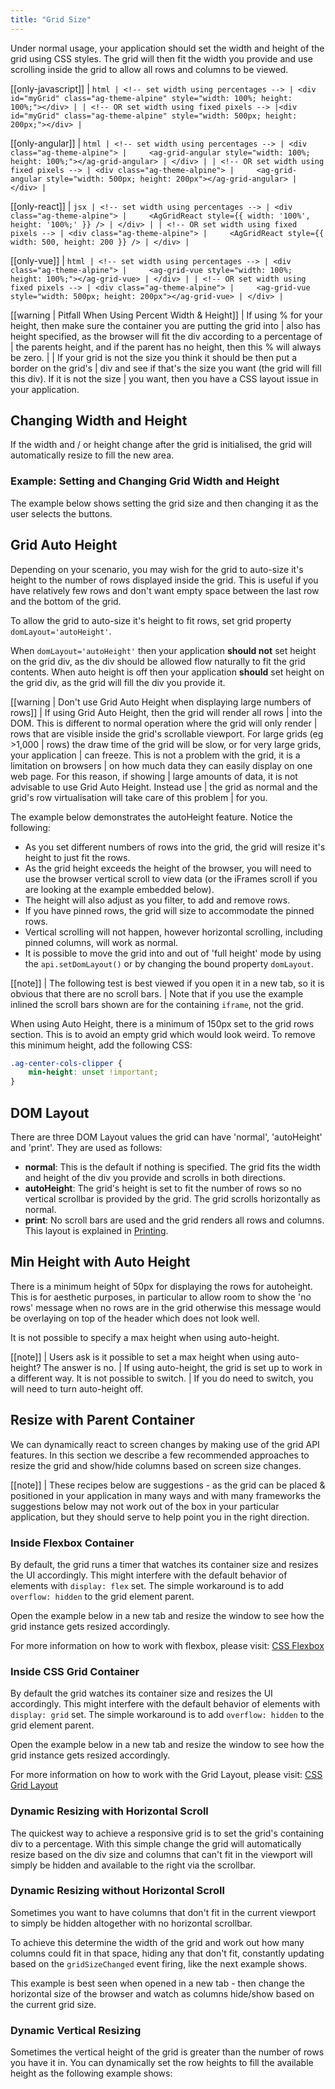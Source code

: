 ```yaml
---
title: "Grid Size"
---
```


Under normal usage, your application should set the width and height of the grid using CSS styles. The grid will then fit the width you provide and use scrolling inside the grid to allow all rows and columns to be viewed.

[[only-javascript]]
| ```html
| <!-- set width using percentages -->
| <div id="myGrid" class="ag-theme-alpine" style="width: 100%; height: 100%;"></div>
|
| <!-- OR set width using fixed pixels -->
|<div id="myGrid" class="ag-theme-alpine" style="width: 500px; height: 200px;"></div>
| ```

[[only-angular]]
| ```html
| <!-- set width using percentages -->
| <div class="ag-theme-alpine">
|     <ag-grid-angular style="width: 100%; height: 100%;"></ag-grid-angular>
| </div>
|
| <!-- OR set width using fixed pixels -->
| <div class="ag-theme-alpine">
|     <ag-grid-angular style="width: 500px; height: 200px"></ag-grid-angular>
| </div>
| ```

[[only-react]]
| ```jsx
| <!-- set width using percentages -->
| <div class="ag-theme-alpine">
|     <AgGridReact style={{ width: '100%', height: '100%;' }} />
| </div>
|
| <!-- OR set width using fixed pixels -->
| <div class="ag-theme-alpine">
|     <AgGridReact style={{ width: 500, height: 200 }} />
| </div>
| ```

[[only-vue]]
| ```html
| <!-- set width using percentages -->
| <div class="ag-theme-alpine">
|     <ag-grid-vue style="width: 100%; height: 100%;"></ag-grid-vue>
| </div>
|
| <!-- OR set width using fixed pixels -->
| <div class="ag-theme-alpine">
|     <ag-grid-vue style="width: 500px; height: 200px"></ag-grid-vue>
| </div>
| ```

[[warning | Pitfall When Using Percent Width & Height]]
| If using % for your height, then make sure the container you are putting the grid into
| also has height specified, as the browser will fit the div according to a percentage of
| the parents height, and if the parent has no height, then this % will always be zero.
|
| If your grid is not the size you think it should be then put a border on the grid's
| div and see if that's the size you want (the grid will fill this div). If it is not the size
| you want, then you have a CSS layout issue in your application.

## Changing Width and Height

If the width and / or height change after the grid is initialised, the grid will automatically resize to fill the new area.

### Example: Setting and Changing Grid Width and Height

The example below shows setting the grid size and then changing it as the user selects the buttons.

<grid-example title='Width & Height' name='width-and-height' type='mixed'></grid-example>

## Grid Auto Height

Depending on your scenario, you may wish for the grid to auto-size it's height to the number of rows displayed inside the grid. This is useful if you have relatively few rows and don't want empty space between the last row and the bottom of the grid.

To allow the grid to auto-size it's height to fit rows, set grid property `domLayout='autoHeight'`.

When `domLayout='autoHeight'` then your application **should not** set height on the grid div, as the div should be allowed flow naturally to fit the grid contents. When auto height is off then your application **should** set height on the grid div, as the grid will fill the div you provide it.

[[warning | Don't use Grid Auto Height when displaying large numbers of rows]]
| If using Grid Auto Height, then the grid will render all rows
| into the DOM. This is different to normal operation where the grid will only render
| rows that are visible inside the grid's scrollable viewport. For large grids (eg >1,000
| rows) the draw time of the grid will be slow, or for very large grids, your application
| can freeze. This is not a problem with the grid, it is a limitation on browsers
| on how much data they can easily display on one web page. For this reason, if showing
| large amounts of data, it is not advisable to use Grid Auto Height. Instead use
| the grid as normal and the grid's row virtualisation will take care of this problem
| for you.

The example below demonstrates the autoHeight feature. Notice the following:

- As you set different numbers of rows into the grid, the grid will resize it's height to just fit the rows.
- As the grid height exceeds the height of the browser, you will need to use the browser vertical scroll to view data (or the iFrames scroll if you are looking at the example embedded below).
- The height will also adjust as you filter, to add and remove rows.
- If you have pinned rows, the grid will size to accommodate the pinned rows.
- Vertical scrolling will not happen, however horizontal scrolling, including pinned columns, will work as normal.
- It is possible to move the grid into and out of 'full height' mode by using the `api.setDomLayout()` or by changing the bound property `domLayout`.

[[note]]
| The following test is best viewed if you open it in a new tab, so it is obvious that there are no scroll bars.
| Note that if you use the example inlined the scroll bars shown are for the containing `iframe`, not the grid.

<grid-example title='Auto Height' name='auto-height' type='generated' options='{ "enterprise": true, "exampleHeight": 660, "noStyle": 1, "myGridReference": 1, "modules": ["clientside", "rowgrouping", "menu", "columnpanel"] }'></grid-example>

When using Auto Height, there is a minimum of 150px set to the grid rows section. This is to avoid an empty grid which would look weird. To remove this minimum height, add the following CSS:

```css
.ag-center-cols-clipper {
    min-height: unset !important;
}
```

## DOM Layout

There are three DOM Layout values the grid can have 'normal', 'autoHeight' and 'print'. They are used as follows:

- **normal**: This is the default if nothing is specified. The grid fits the width and height of the div you provide and scrolls in both directions.
- **autoHeight**: The grid's height is set to fit the number of rows so no vertical scrollbar is provided by the grid. The grid scrolls horizontally as normal.
- **print**: No scroll bars are used and the grid renders all rows and columns. This layout is explained in [Printing](/printing/).

## Min Height with Auto Height

There is a minimum height of 50px for displaying the rows for autoheight. This is for aesthetic purposes, in particular to allow room to show the 'no rows' message when no rows are in the grid otherwise this message would be overlaying on top of the header which does not look well.

It is not possible to specify a max height when using auto-height.

[[note]]
| Users ask is it possible to set a max height when using auto-height? The answer is no.
| If using auto-height, the grid is set up to work in a different way. It is not possible to switch.
| If you do need to switch, you will need to turn auto-height off.

## Resize with Parent Container

We can dynamically react to screen changes by making use of the grid API features. In this section we describe a few recommended approaches to resize the grid and show/hide columns based on screen size changes.

[[note]]
| These recipes below are suggestions - as the grid can be placed & positioned in your application in many ways and with many frameworks the suggestions below may not work out of the box in your particular application, but they should serve to help point you in the right direction.

### Inside Flexbox Container

By default, the grid runs a timer that watches its container size and resizes the UI accordingly. This might interfere with the default behavior of elements with `display: flex` set. The simple workaround is to add `overflow: hidden` to the grid element parent.

Open the example below in a new tab and resize the window to see how the grid instance gets resized accordingly.

For more information on how to work with flexbox, please visit: <a href="https://www.w3schools.com/css/css3_flexbox.asp" target="_blank">CSS Flexbox</a>

<grid-example title='Grid Inside a Flexbox Container' name='flexbox' type='generated'></grid-example>

### Inside CSS Grid Container

By default the grid watches its container size and resizes the UI accordingly. This might interfere with the default behavior of elements with `display: grid` set. The simple workaround is to add `overflow: hidden` to the grid element parent.

Open the example below in a new tab and resize the window to see how the grid instance gets resized accordingly.

For more information on how to work with the Grid Layout, please visit: <a href="https://www.w3schools.com/css/css_grid.asp" target="_blank">CSS Grid Layout</a>

<grid-example title='Grid Inside a CSS Grid Container' name='css-grid' type='generated'></grid-example>

### Dynamic Resizing with Horizontal Scroll

The quickest way to achieve a responsive grid is to set the grid's containing div to a percentage. With this simple change the grid will automatically resize based on the div size and columns that can't fit in the viewport will simply be hidden and available to the right via the scrollbar.

<grid-example title='Dynamic horizontal resizing with scroll' name='example' type='generated'></grid-example>

### Dynamic Resizing without Horizontal Scroll

Sometimes you want to have columns that don't fit in the current viewport to simply be hidden altogether with no horizontal scrollbar.

To achieve this determine the width of the grid and work out how many columns could fit in that space, hiding any that don't fit, constantly updating based on the `gridSizeChanged` event firing, like the next example shows.

This example is best seen when opened in a new tab - then change the horizontal size of the browser and watch as columns hide/show based on the current grid size.

<grid-example title='Dynamic horizontal resizing without scroll' name='example1' type='generated'></grid-example>

### Dynamic Vertical Resizing

Sometimes the vertical height of the grid is greater than the number of rows you have it in.  You can dynamically set the row heights to fill the available height as the following example shows:

<grid-example title='Dynamic vertical resizing' name='example2' type='generated'></grid-example>
